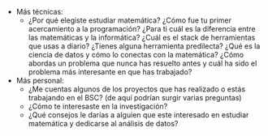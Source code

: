 - Más técnicas:
	- ¿Por qué elegiste estudiar matemática?
	  ¿Cómo fue tu primer acercamiento a la programación?
	  ¿Para ti cuál es la diferencia entre las matemáticas y la informática?
	  ¿Cuál es el stack de herramientas que usas a diario?
	  ¿Tienes alguna herramienta predilecta?
	  ¿Qué es la ciencia de datos y cómo lo conectas con la matemática?
	  ¿Cómo abordas un problema que nunca has resuelto antes y cuál ha sido el problema más interesante en que has trabajado?
- Más personal:
	- ¿Me cuentas algunos de los proyectos que has realizado  o estás trabajando en el BSC? (de aquí podrían surgir varias preguntas)
	- ¿Cómo te interesaste en la investigación?
	- ¿Qué consejos le darías a alguien que este interesado en estudiar matemática y dedicarse al análisis de datos?